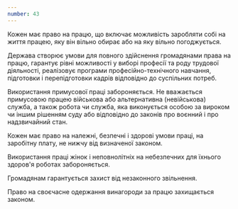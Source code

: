 ```yaml
---
number: 43
---
```


Кожен має право на працю, що включає можливість заробляти собі на життя працею, яку він вільно обирає або на яку вільно
погоджується.

Держава створює умови для повного здійснення громадянами права на працю, гарантує рівні можливості у виборі професії та
роду трудової діяльності, реалізовує програми професійно-технічного навчання, підготовки і перепідготовки кадрів
відповідно до суспільних потреб.

Використання примусової праці забороняється. Не вважається примусовою працею військова або альтернативна (невійськова)
служба, а також робота чи служба, яка виконується особою за вироком чи іншим рішенням суду або відповідно до законів про
воєнний і про надзвичайний стан.

Кожен має право на належні, безпечні і здорові умови праці, на заробітну плату, не нижчу від визначеної законом.

Використання праці жінок і неповнолітніх на небезпечних для їхнього здоров'я роботах забороняється.

Громадянам гарантується захист від незаконного звільнення.

Право на своєчасне одержання винагороди за працю захищається законом.

